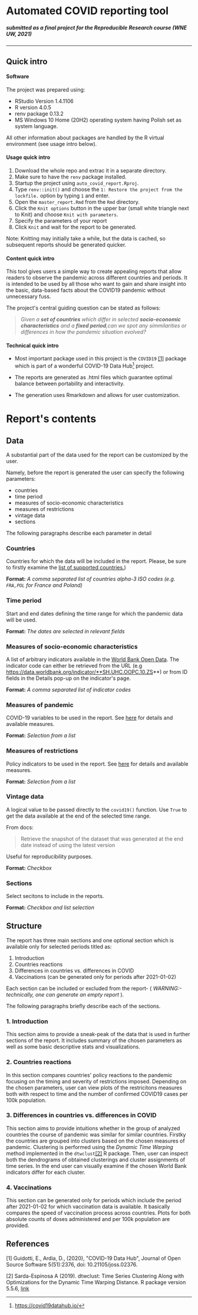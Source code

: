 # Automated COVID reporting tool

##### submitted as a final project for the Reproducible Research course (WNE UW, 2021) 

---
## Quick intro

#### Software

The project was prepared using:
- RStudio Version 1.4.1106
- R version 4.0.5
- renv package 0.13.2
- MS Windows 10 Home (20H2) operating system having Polish set as system language.

All other information about packages are handled by the R virtual environment (see usage intro below).

#### Usage quick intro

1. Download the whole repo and extrac it in a separate directory.
2. Make sure to have the `renv` package installed.
3. Startup the project using `auto_covid_report.Rproj`.
4. Type `renv::init()` and choose the `1: Restore the project from the lockfile.` option by typing `1` and enter.
5. Open the `master_report.Rmd` from the `Rmd` directory.
6. Click the `Knit options` button in the upper bar (small white triangle next to Knit) and choose `Knit with parameters`.
7. Specify the parameters of your report 
8. Click `Knit` and wait for the report to be generated.

Note: Knitting may initially take a while, but the data is cached, so subsequent reports should be generated quicker.

#### Content quick intro

This tool gives users a simple way to create appealing reports that allow readers to observe the pandemic across different countries and periods. It is intended to be used by all those who want to gain and share insight into the basic, data-based facts about the COVID19 pandemic without unnecessary fuss.

The project's central guiding question can be stated as follows:

> *Given a **set of countries** which differ in selected **socio-economic characteristics** and a **fixed period**,can we spot any simmilarities or differences in how the pandemic situation evolved?*

#### Technical quick intro 

- Most important package used in this project is the ```COVID19``` [[1]](#1) package which is part of a wonderful COVID-19 Data Hub[^1] project.

- The reports are generated as .html files which guarantee optimal balance between portability and interactivity.

- The generation uses Rmarkdown and allows for user customization.

# Report's contents

## Data

A substantial part of the data used for the report can be customized by the user.

Namely, before the report is generated the user can specify the following parameters:

 - countries 
 - time period
 - measures of socio-economic characteristics
 - measures of restrictions
 - vintage data
 - sections
 
 
The following paragraphs describe each parameter in detail

### Countries

Countries for which the data will be included in the report.
Please, be sure to firstly examine the [ list of supported countries.](https://covid19datahub.io/))

**Format:** *A comma separated list of countries alpha-3 ISO codes (e.g. ```FRA,POL``` for France and Poland)* 


### Time period

Start and end dates defining the time range for which the pandemic data will be used.

**Format:** *The dates are selected in relevant fields* 


### Measures of socio-economic characteristics
 
 A list of arbitrary indicators available in the [World Bank Open Data](https://data.worldbank.org/). The indicator code can either be retrieved from the URL (e.g https://data.worldbank.org/indicator/**SH.UHC.OOPC.10.ZS**) or from ID fields in the Details pop-up on the indicator's page.
 
**Format:** *A comma separated list of indicator codes*

### Measures of pandemic

COVID-19 variables to be used in the report. See [here](https://covid19datahub.io/articles/doc/data.html#covid-19-variables) for details and available measures.

**Format:** *Selection from a list*

### Measures of restrictions 

Policy indicators to be used in the report. See [here](https://covid19datahub.io/articles/doc/data.html#policy-measures) for details and available measures.

**Format:** *Selection from a list*

### Vintage data

A logical value to be passed directly to the ```covid19()``` function. Use ```True``` to get the data available at the end of the selected time range.

From docs: 

> Retrieve the snapshot of the dataset that was generated at the end date instead of using the latest version

Useful for reproducibility purposes.

**Format:** *Checkbox*

### Sections

Select secitons to include in the reports.

**Format:** *Checkbox and list selection*

## Structure 

The report has three main sections and one optional section which is available only for selected periods titled as:

1. Introduction
2. Countries reactions
3. Differences in countries vs. differences in COVID
4. Vaccinations (can be generated only for periods after 2021-01-02)

Each section can be included or excluded from the report- ( *WARNING:-
technically, one can generate an empty report* ). 

The following paragraphs briefly describe each of the sections.

### 1. Introduction

This section aims to provide a sneak-peak of the data that is used in further sections
of the report. It includes summary of the chosen parameters as well as some basic
descriptive stats and visualizations.

### 2. Countries reactions

In this section compares countries' policy reactions to the pandemic focusing on
the timing and severity of restrictions imposed. Depending on the chosen parameters, user can view plots of 
the restricitons measures both with respect to time and the number of confirmed COVID19 cases per 100k population.

### 3. Differences in countries vs. differences in COVID

This section aims to provide intuitions whether in the group of analyzed countries
the course of pandemic was similar for similar countries. Firstky the countries are grouped into clusters
based on the chosen measures of pandemic. Clustering is performed using the *Dynamic Time Warping* method implemented in the `dtwclust`[[2]](#2) R package.
Then, user can inspect both the dendrograms of obtained clusterings and cluster assignments of time series. 
In the end user can visually examine if the chosen World Bank indicators differ for each cluster.


### 4. Vaccinations

This section can be generated only for periods which include the period after 2021-01-02 for which 
vaccination data is available. It basically compares the speed of vaccination process across countries.
Plots for both absolute counts of doses administered and per 100k population are provided.


[^1]: https://covid19datahub.io/

## References
<a id="1">[1]</a> 
Guidotti, E., Ardia, D., (2020), "COVID-19 Data Hub", 
Journal of Open Source Software 5(51):2376, 
doi: 10.21105/joss.02376.

<a id="2">[2]</a> 
Sarda-Espinosa A (2019). dtwclust: Time Series Clustering Along with Optimizations for the Dynamic Time Warping Distance. R package version 5.5.6, [link](https://CRAN.R-project.org/package=dtwclust)
